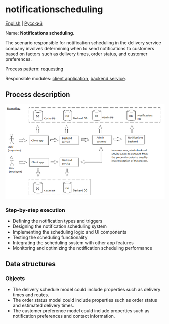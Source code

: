 # notificationscheduling

[English](notificationscheduling.md) | [Русский](notificationscheduling.ru.md)

Name: **Notifications scheduling**.

The scenario responsible for notification scheduling in the delivery service company involves determining when to send notifications to customers based on factors such as delivery times, order status, and customer preferences. 

Process pattern: [requesting](../../processpatterns/requesting.md)

Responsible modules: [client application](../../frontend/managerclient.md), [backend service](../../backend/managerbackend.md).

## Process description

![requesting_overall](../../img/processpatterns/requesting_overall.png)

### Step-by-step execution

- Defining the notification types and triggers
- Designing the notification scheduling system
- Implementing the scheduling logic and UI components
- Testing the scheduling functionality
- Integrating the scheduling system with other app features
- Monitoring and optimizing the notification scheduling performance

## Data structures

### Objects 

- The delivery schedule model could include properties such as delivery times and routes. 
- The order status model could include properties such as order status and estimated delivery times. 
- The customer preference model could include properties such as notification preferences and contact information.
